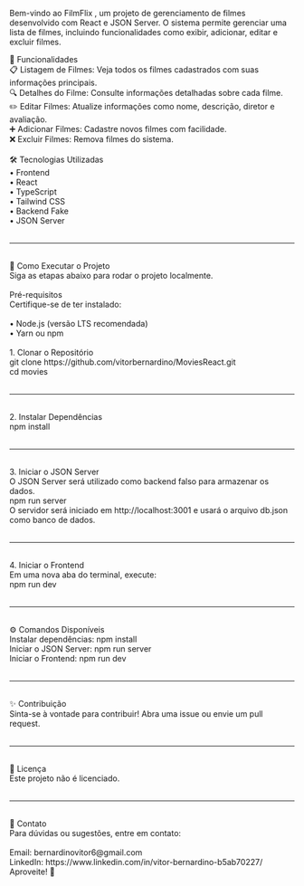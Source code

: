 Bem-vindo ao FilmFlix , um projeto de gerenciamento de filmes desenvolvido com React e JSON Server. O sistema permite gerenciar uma lista de filmes, incluindo funcionalidades como exibir, adicionar, editar e excluir filmes.<br/>

📝 Funcionalidades<br/>
📋 Listagem de Filmes: Veja todos os filmes cadastrados com suas informações principais.<br/>
🔍 Detalhes do Filme: Consulte informações detalhadas sobre cada filme.<br/>
✏️ Editar Filmes: Atualize informações como nome, descrição, diretor e avaliação.<br/>
➕ Adicionar Filmes: Cadastre novos filmes com facilidade.<br/>
❌ Excluir Filmes: Remova filmes do sistema.<br/>
<br/>
🛠️ Tecnologias Utilizadas<br/>
• Frontend<br/>
  • React<br/>
  • TypeScript<br/>
  • Tailwind CSS<br/>
• Backend Fake<br/>
  • JSON Server<br/>
  <br/>
<hr>
<br/>
🚀 Como Executar o Projeto<br/>
Siga as etapas abaixo para rodar o projeto localmente.<br/>
<br/>
Pré-requisitos<br/>
Certifique-se de ter instalado:<br/>
<br/>
• Node.js (versão LTS recomendada)<br/>
• Yarn ou npm<br/>
<br/>1. Clonar o Repositório<br/>
git clone https://github.com/vitorbernardino/MoviesReact.git<br/>
cd movies<br/>
<br/>
<hr>
<br/>
2. Instalar Dependências<br/>
npm install<br/>
<br/>
<hr>
<br/>
3. Iniciar o JSON Server<br/>
O JSON Server será utilizado como backend falso para armazenar os dados.<br/>
npm run server<br/>
O servidor será iniciado em http://localhost:3001 e usará o arquivo db.json como banco de dados.<br/>
<br/>
<hr>
<br/>
4. Iniciar o Frontend<br/>
Em uma nova aba do terminal, execute:<br/>
npm run dev<br/>
<br/>
<hr>
<br/>
⚙️ Comandos Disponíveis<br/>
Instalar dependências: npm install<br/>
Iniciar o JSON Server: npm run server<br/>
Iniciar o Frontend: npm run dev<br/>
<br/>
<hr>
<br/>
✨ Contribuição<br/>
Sinta-se à vontade para contribuir! Abra uma issue ou envie um pull request.<br/>
<br/>
<hr>
<br/>
📜 Licença<br/>
Este projeto não é licenciado.<br/>
<br/>
<hr>
<br/>
📧 Contato<br/>
Para dúvidas ou sugestões, entre em contato:<br/>
<br/>
Email: bernardinovitor6@gmail.com<br/>
LinkedIn: https://www.linkedin.com/in/vitor-bernardino-b5ab70227/<br/>
Aproveite! 🚀<br/>
